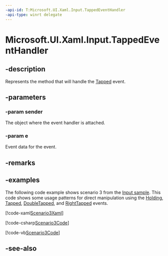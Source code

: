 ```yaml
---
-api-id: T:Microsoft.UI.Xaml.Input.TappedEventHandler
-api-type: winrt delegate
---
```

<!-- Delegate syntax.
public delegate void TappedEventHandler(System.Object sender, Microsoft.UI.Xaml.Input.TappedRoutedEventArgs e)
-->
# Microsoft.UI.Xaml.Input.TappedEventHandler

## -description
Represents the method that will handle the [Tapped](../microsoft.ui.xaml/uielement_tapped.md) event.

## -parameters
### -param sender
The object where the event handler is attached.

### -param e
Event data for the event.


## -remarks

## -examples
The following code example shows scenario 3 from the [Input sample](https://github.com/microsoftarchive/msdn-code-gallery-microsoft/tree/411c271e537727d737a53fa2cbe99eaecac00cc0/Official%20Windows%20Platform%20Sample/Input%20XAML%20user%20input%20events%20sample). This code shows some usage patterns for direct manipulation using the [Holding](../microsoft.ui.xaml/uielement_holding.md), [Tapped](../microsoft.ui.xaml/uielement_tapped.md), [DoubleTapped](../microsoft.ui.xaml/uielement_doubletapped.md), and [RightTapped](../microsoft.ui.xaml/uielement_righttapped.md) events.



[!code-xaml[Scenario3Xaml](../microsoft.ui.xaml/code/input/csharp/Scenario3.xaml#SnippetScenario3Xaml)]

[!code-csharp[Scenario3Code](../microsoft.ui.xaml/code/input/csharp/Scenario3.xaml.cs#SnippetScenario3Code)]

[!code-vb[Scenario3Code](../microsoft.ui.xaml/code/input/vbnet/Scenario3.xaml.vb#SnippetScenario3Code)]


## -see-also
